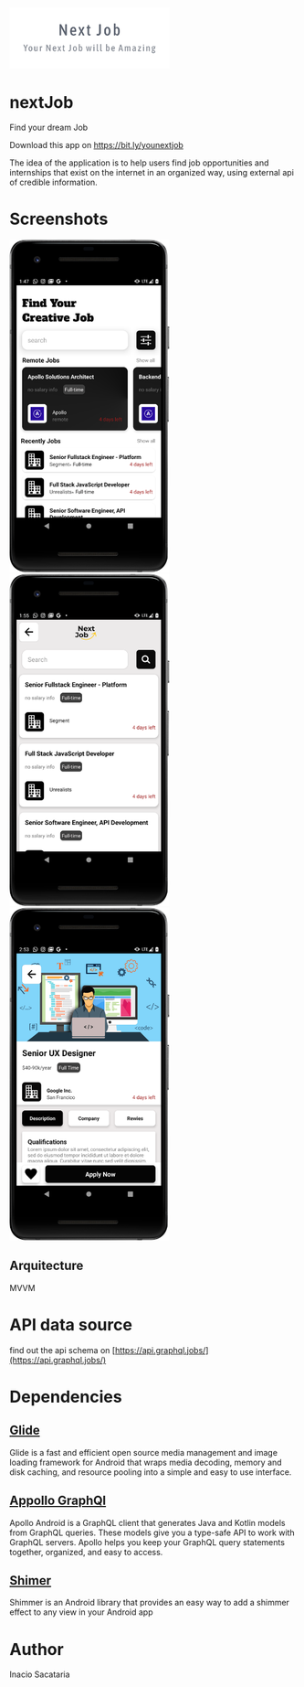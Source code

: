  <img src="https://github.com/inaciosacataria/nextJob/blob/main/screenshots/facebook_cover_photo_1.png" alt="drawing" width="280"/>
 
 # nextJob
 Find your dream Job
 
 Download this app on https://bit.ly/younextjob
 
 The idea of the application is to help users find job opportunities and internships that exist on the internet in an organized way, using
 external api of credible information.

 
 
 # Screenshots
 <img src="https://github.com/inaciosacataria/nextJob/blob/main/screenshots/device-2021-10-06-014829.png" alt="drawing" width="280"/><img src="https://github.com/inaciosacataria/nextJob/blob/main/screenshots/device-2021-10-06-015552.png" alt="drawing" width="280"/><img src="https://github.com/inaciosacataria/nextJob/blob/main/screenshots/device-2021-10-06-025401.png" alt="drawing" width="280"/>
 
 ## Arquitecture
 MVVM
 
 # API data source
 find out the api schema on [https://api.graphql.jobs/](https://api.graphql.jobs/)
 
 # Dependencies
 
 ## [Glide](https://github.com/bumptech/glide)
 Glide is a fast and efficient open source media management and image loading framework
 for Android that wraps media decoding, memory and disk caching, and resource pooling into 
 a simple and easy to use interface.

## [Appollo GraphQl](https://github.com/apollographql/apollo-android)
Apollo Android is a GraphQL client that generates Java and Kotlin models from GraphQL queries.
These models give you a type-safe API to work with GraphQL servers. Apollo helps you keep your
GraphQL query statements together, organized, and easy to access.
 
## [Shimer](https://facebook.github.io/shimmer-android/)
Shimmer is an Android library that provides an easy way to add a shimmer effect to any view in
your Android app

# Author
Inacio Sacataria 
 
 
 
 
 
